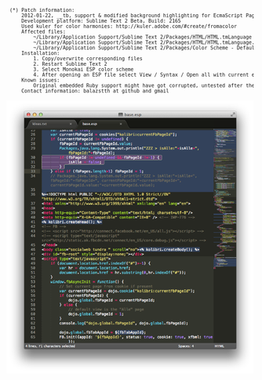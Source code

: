 <pre style="font-size: 10px;">
 (*) Patch information:
     2012-01-22, __tb, support & modified background highlighting for EcmaScript Pages
     Development platform: Sublime Text 2 Beta, Build: 2165
     Used kuler for color harmonies: http://kuler.adobe.com/#create/fromacolor
     Affected files:
         ~/Library/Application Support/Sublime Text 2/Packages/HTML/HTML.tmLanguage
         ~/Library/Application Support/Sublime Text 2/Packages/HTML/HTML.tmLanguage.original
         ~/Library/Application Support/Sublime Text 2/Packages/Color Scheme - Default/Monokai ESP.tmTheme
     Installation:
         1. Copy/overwrite corresponding files
         2. Restart Sublime Text 2
         3. Select Monokai ESP color scheme
         4. After opening an ESP file select View / Syntax / Open all with current extension as... / HTML
     Known issues:
         Original embedded Ruby support might have got corrupted, untested after these changes.
     Contact information: balazstth at github and gmail
</pre>
![Screenshot](subl-shot.png "Screenshot")
